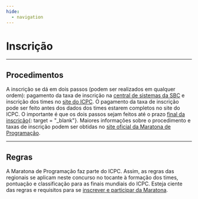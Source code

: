 ```yaml
---
hide:
  - navigation
---
```


# Inscrição

---

## Procedimentos

A inscrição se dá em dois passos (podem ser realizados em qualquer ordem): pagamento da taxa de inscrição na <a href = "https://centraldesistemas.sbc.org.br/ecos" target = "_blank">central de sistemas da SBC</a> e inscrição dos times no <a href = "https://icpc.global/" target = "_blank">site do ICPC</a>. O pagamento da taxa de inscrição pode ser feito antes dos dados dos times estarem completos no site do ICPC. O importante é que os dois passos sejam feitos até o prazo [final da inscrição](./schedule.md){: target = "_blank"}. Maiores informações sobre o procedimento e taxas de inscrição podem ser obtidas no <a href = "https://maratona.sbc.org.br/index.html" target = "_blank">site oficial da Maratona de Programação</a>.
 
---

## Regras
 
A Maratona de Programação faz parte do ICPC. Assim, as regras das regionais se aplicam neste concurso no tocante à formação dos times, pontuação e classificação para as finais mundiais do ICPC. Esteja ciente das regras e requisitos para se <a href = "https://maratona.sbc.org.br/sobre/regras.html" target = "_blank">inscrever e participar da Maratona</a>.

 
